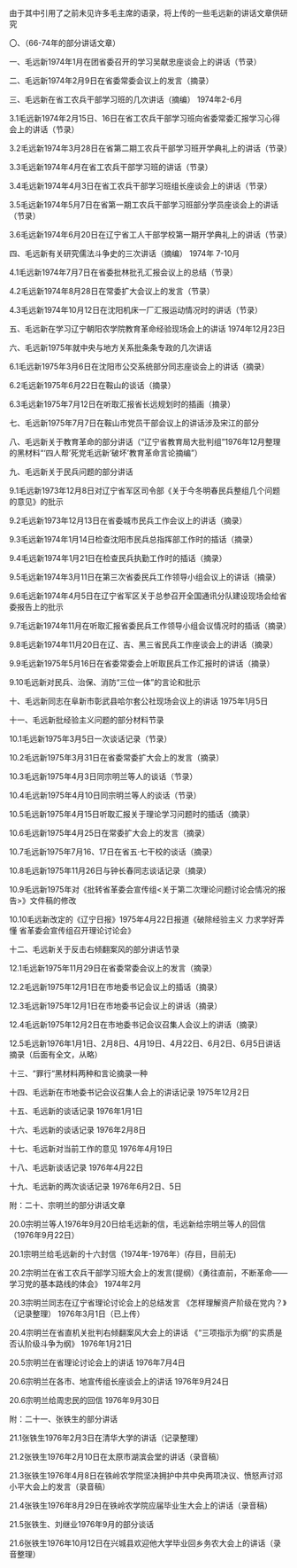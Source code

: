 由于其中引用了之前未见许多毛主席的语录，将上传的一些毛远新的讲话文章供研究
 
〇、（66-74年的部分讲话文章）

一、毛远新1974年1月在团省委召开的学习吴献忠座谈会上的讲话（节录）

二、毛远新1974年2月9日在省委常委会议上的发言（摘录）

三、毛远新在省工农兵干部学习班的几次讲话（摘编） 1974年2-6月

3.1毛远新1974年2月15日、16日在省工农兵干部学习班向省委常委汇报学习心得会上的讲话（节录）

3.2毛远新1974年3月28日在省第二期工农兵干部学习班开学典礼上的讲话（节录）

3.3毛远新1974年4月在省工农兵干部学习班的讲话（节录）

3.4毛远新1974年4月3日在省工农兵干部学习班组长座谈会上的讲话（节录）

3.5毛远新1974年5月7日在省第一期工农兵干部学习班部分学员座谈会上的讲话（节录）

3.6毛远新1974年6月20日在辽宁省工人干部学校第一期开学典礼上的讲话（节录）

四、毛远新有关研究儒法斗争史的三次讲话（摘编） 1974年 7-10月

4.1毛远新1974年7月7日在省委批林批孔汇报会议上的总结（节录）

4.2毛远新1974年8月28日在常委扩大会议上的发言（节录）

4.3毛远新1974年10月12日在沈阳机床一厂汇报运动情况时的讲话（节录）

五、毛远新在学习辽宁朝阳农学院教育革命经验现场会上的讲话 1974年12月23日

六、毛远新1975年就中央与地方关系批条条专政的几次讲话

6.1毛远新1975年3月6日在沈阳市公交系统部分同志座谈会上的讲话（摘录）

6.2毛远新1975年6月22日在鞍山的谈话（摘录）

6.3毛远新1975年7月12日在听取汇报省长远规划时的插画（摘录）

七、毛远新1975年7月7日在鞍山市党员干部会议上的讲话涉及宋江的部分

八、毛远新关于教育革命的部分讲话（“辽宁省教育局大批判组”1976年12月整理的黑材料“‘四人帮’死党毛远新‘破坏’教育革命言论摘编”）

九、毛远新关于民兵问题的部分讲话

9.1毛远新1973年12月8日对辽宁省军区司令部《关于今冬明春民兵整组几个问题的意见》的批示

9.2毛远新1973年12月13日在省委城市民兵工作会议上的讲话（摘录）

9.3毛远新1974年1月14日检查沈阳市民兵总指挥部工作时的插话（摘录）

9.4毛远新1974年1月21日在检查民兵执勤工作时的插话（摘录）

9.5毛远新1974年3月11日在第三次省委民兵工作领导小组会议上的讲话（摘录）

9.6毛远新1974年4月5日在辽宁省军区关于总参召开全国通讯分队建设现场会给省委报告上的批示

9.7毛远新1974年11月在听取汇报省委民兵工作领导小组会议情况时的插话（摘录）

9.8毛远新1974年11月20日在辽、吉、黑三省民兵工作座谈会上的讲话（摘录）

9.9毛远新1975年5月16日在省委常委会上听取民兵工作汇报时的讲话（摘录）

9.10毛远新对民兵、治保、消防“三位一体”的言论和批示

十、毛远新同志在阜新市彰武县哈尔套公社现场会议上的讲话 1975年1月5日

十一、毛远新批经验主义问题的部分材料节录 

10.1毛远新1975年3月5日一次谈话记录（节录）

10.2毛远新1975年3月31日在省委常委扩大会上的发言（摘录）

10.3毛远新1975年4月3日同宗明兰等人的谈话（节录）

10.4毛远新1975年4月10日同宗明兰等人的谈话（节录）

10.5毛远新1975年4月15日听取汇报关于理论学习问题时的插话（摘录）

10.6毛远新1975年4月25日在常委扩大会上的发言（摘录）

10.7毛远新1975年7月16、17日在省五·七干校的谈话（摘录）

10.8毛远新1975年11月26日与钟长春同志谈话记录（摘录）

10.9毛远新1975年对《批转省革委会宣传组<关于第二次理论问题讨论会情况的报告>》文件稿的修改

10.10毛远新改定的《辽宁日报》1975年4月22日报道《破除经验主义 力求学好弄懂 省革委会宣传组召开理论讨论会》

十二、毛远新关于反击右倾翻案风的部分讲话节录

12.1毛远新1975年11月29日在省委常委会议上的发言（摘录）

12.2毛远新1975年12月1日在市地委书记会议上的插话（摘录）

12.3毛远新1975年12月1日在市地委书记会议上的讲话（摘录）

12.4毛远新1975年12月2日在市地委书记会议召集人会议上的讲话（摘录）

12.5毛远新1976年1月1日、2月8日、4月19日、4月22日、6月2日、6月5日讲话摘录（后面有全文，从略）

十三、“罪行“黑材料两种和言论摘录一种

十四、毛远新在市地委书记会议召集人会上的讲话记录 1975年12月2日

十五、毛远新的谈话记录 1976年1月1日

十六、毛远新的谈话记录 1976年2月8日

十七、毛远新对当前工作的意见 1976年4月19日

十八、毛远新谈话记录 1976年4月22日

十九、毛远新的两次谈话记录 1976年6月2日、5日

附：二十、宗明兰的部分讲话文章

20.0宗明兰等人1976年9月20日给毛远新的信，毛远新给宗明兰等人的回信（1976年9月22日）

20.1宗明兰给毛远新的十六封信（1974年-1976年）(存目，目前无)

20.2宗明兰在省工农兵干部学习班大会上的发言(提纲）《勇往直前，不断革命——学习党的基本路线的体会》 1974年2月

20.3宗明兰同志在辽宁省理论讨论会上的总结发言 《怎样理解资产阶级在党内？》（记录整理） 1976年3月1日（已上传）

20.4宗明兰在省直机关批判右倾翻案风大会上的讲话 《“三项指示为纲”的实质是否认阶级斗争为纲》 1976年1月21日

20.5宗明兰在省理论讨论会上的讲话 1976年7月4日

20.6宗明兰在各市、地宣传组长座谈会上的讲话 1976年9月24日

20.6宗明兰给周忠民的回信 1976年9月30日

附：二十一、张铁生的部分讲话

21.1张铁生1976年2月3日在清华大学的讲话（记录整理）

21.2张铁生1976年2月10日在太原市湖滨会堂的讲话（录音稿）

21.3张铁生1976年4月8日在铁岭农学院坚决拥护中共中央两项决议、愤怒声讨邓小平大会上的发言（录音稿）

21.4张铁生1976年8月29日在铁岭农学院应届毕业生大会上的讲话（录音稿）

21.5张铁生、刘继业1976年9月的部分谈话

21.6张铁生1976年10月12日在兴城县欢迎他大学毕业回乡务农大会上的讲话（录音整理）
